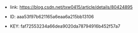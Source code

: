 - link: https://blog.csdn.net/txw0415/article/details/80424895

- ID: aaa53f97b621165a6eaa6a215bb13106
- KEY: faf72553234a66dea9020da78794916b452f57a7
